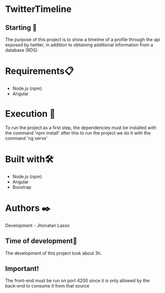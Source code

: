 # TwitterTimeline

## Starting 🚀
The purpose of this project is to show a timeline of a profile through the api exposed by twitter, in addition to obtaining additional information from a database (RDS)

# Requirements📋
- Node.js (npm)
- Angular

# Execution 🔧
To run the project as a first step, the dependencies must be installed with the command 'npm install' after this to run the project we do it with the command 'ng serve'    

# Built with🛠️
- Node.js (npm)
- Angular
- Boostrap

# Authors ✒️
Development - Jhonatan Lasso

## Time of development🚀
The development of this project took about 3h.

## Important!
The front-end must be run on port 4200 since it is only allowed by the back-end to consume it from that source

